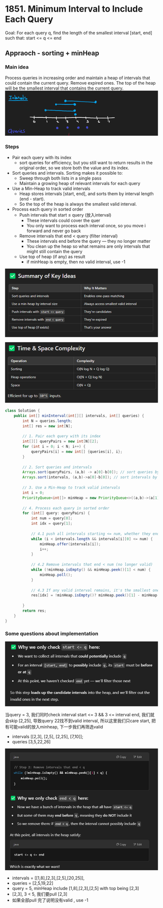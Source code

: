 # 1851. Minimum Interval to Include Each Query

Goal: For each query q, find the length of the smallest interval [start, end] such that: start <= q <= end

## Appraoch - sorting + minHeap

### Main idea
Process queries in increasing order and maintain a heap of intervals that could contain the current query.
Remove expired ones.
The top of the heap will be the smallest interval that contains the current query.
![alt text](image-1.png)

### Steps
- Pair each query with its index
    - sort queries for efficiency, but you still want to return results in the original order, so we store both the value and its index.
- Sort queries and intervals. Sorting makes it possible to:
    - Sweep through both lists in a single pass
    - Maintain a growing heap of relevant intervals for each query
- Use a Min-Heap to track valid intervals
    - Heap stores intervals [start, end], and sorts them by interval length (end - start).
    - So the top of the heap is always the smallest valid interval.
- Process each query in sorted order
    - Push intervals that start ≤ query (放入interval)
        - These intervals could cover the quer
        - You only want to process each interval once, so you move i forward and never go back
    - Remove intervals that end < query (filter interval)
        - These intervals end before the query — they no longer matter
        - You clean up the heap so what remains are only intervals that might still contain the query
    - Use top of heap (if any) as result
        - if minHeap is empty, then no valid interval, use -1

![alt text](image-2.png)

![alt text](image-3.png)

```java
class Solution {
    public int[] minInterval(int[][] intervals, int[] queries) {
        int N = queries.length;
        int[] res = new int[N];
        
        // 1. Pair each query with its index
        int[][] queryPairs = new int[N][2];
        for (int i = 0; i < N; i++) {
            queryPairs[i] = new int[] {queries[i], i};
        }

        // 2. Sort queries and intervals
        Arrays.sort(queryPairs, (a,b) -> a[0]-b[0]); // sort queries by value
        Arrays.sort(intervals, (a,b)->a[0]-b[0]); // sort intervals by start time
        
        // 3. Use a Min-Heap to track valid intervals
        int i = 0;
        PriorityQueue<int[]> minHeap = new PriorityQueue<>((a,b)->(a[1] - a[0]) - (b[1] - b[0]));
        
        // 4. Process each query in sorted order
        for (int[] query: queryPairs) {
            int num = query[0];
            int idx = query[1];

            // 4.1 push all intervals starting <= num, whether they end before or after num
            while (i < intervals.length && intervals[i][0] <= num) {
                minHeap.offer(intervals[i]);
                i++;
            }

            // 4.2 Remove intervals that end < num (no longer valid)
            while (!minHeap.isEmpty() && minHeap.peek()[1] < num) {
                minHeap.poll();
            }

            // 4.3 If any valid interval remains, it's the smallest one
            res[idx] = !minHeap.isEmpty()? minHeap.peek()[1] - minHeap.peek()[0] +1: -1;
           
        }
        return res;        
    }
}
```

### Some questions about implementation

![alt text](image-4.png)

当query  = 3, 我们同时check interval start <= 3 && 3 <= interval end, 我们就会skip [2,25], 导致query 22找不到valid interval, 所以这里我们只care start, 把有可能valid的放入minheap, 下一步我们再筛选valid
- intervals [[2,3], [2,5], [2,25], [7,10]];
- queries [3,5,22,26]

![alt text](image-5.png)

- intervals = [[1,8],[2,3],[2,5],[20,25]], 
- queries = [2,5,19,22]
- query = 5, minHeap include [1,8],[2,3],[2,5] with top being [2,3]
- [2,3], 3 < 5, 我们要pull [2,3]
- 如果全部pull 完了说明没有valid , use -1